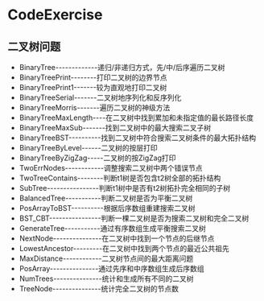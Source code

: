# CodeExercise
## 二叉树问题
+ BinaryTree-------------递归/非递归方式，先/中/后序遍历二叉树
+ BinaryTreePrint--------打印二叉树的边界节点
+ BinaryTreePrint1-------较为直观地打印二叉树
+ BinaryTreeSerial-------二叉树地序列化和反序列化
+ BinaryTreeMorris-------遍历二叉树的神级方法
+ BinaryTreeMaxLength----在二叉树中找到累加和未指定值的最长路径长度
+ BinaryTreeMaxSub-------找到二叉树中的最大搜索二叉子树
+ BinaryTreeBST----------找到二叉树中符合搜索二叉树条件的最大拓扑结构
+ BinaryTreeByLevel------二叉树的按层打印
+ BinaryTreeByZigZag-----二叉树的按ZigZag打印
+ TwoErrNodes------------调整搜索二叉树中两个错误节点
+ TwoTreeContains--------判断t1树是否包含t2树全部的拓扑结构
+ SubTree----------------判断t1树中是否有t2树拓扑完全相同的子树
+ BalancedTree-----------判断二叉树是否为平衡二叉树
+ PosArrayToBST----------根据后序数组重建搜索二叉树
+ BST_CBT----------------判断一棵二叉树是否为搜索二叉树和完全二叉树
+ GenerateTree-----------通过有序数组生成平衡搜索二叉树
+ NextNode---------------在二叉树中找到一个节点的后继节点
+ LowestAncestor---------在二叉树中找到两个节点的最近公共祖先
+ MaxDistance------------二叉树节点间的最大距离问题
+ PosArray---------------通过先序和中序数组生成后序数组
+ NumTrees---------------统计和生成所有不同的二叉树
+ TreeNode---------------统计完全二叉树的节点数






